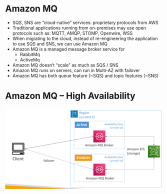 # Amazon MQ
- SQS, SNS are “cloud-native” services: proprietary protocols from AWS
- Traditional applications running from on-premises may use open protocols
such as: MQTT, AMQP, STOMP, Openwire, WSS
- When migrating to the cloud, instead of re-engineering the application to
use SQS and SNS, we can use Amazon MQ
- Amazon MQ is a managed message broker service for
    - RabbitMq
    - ActiveMq
- Amazon MQ doesn’t “scale” as much as SQS / SNS
- Amazon MQ runs on servers, can run in Multi-AZ with failover
- Amazon MQ has both queue feature (~SQS) and topic features (~SNS)

# Amazon MQ – High Availability

![alt text](image-82.png)

